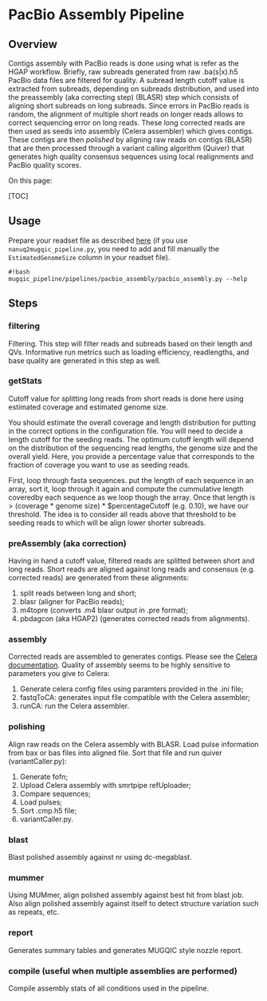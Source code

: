 PacBio Assembly Pipeline
========================


Overview
--------
Contigs assembly with PacBio reads is done using what is refer as the HGAP workflow. Briefly, raw subreads generated from raw .ba(s|x).h5 PacBio data files are filtered for quality. A subread length cutoff value is extracted from subreads, depending on subreads distribution, and used into the preassembly (aka correcting step) (BLASR) step which consists of aligning short subreads on long subreads. Since errors in PacBio reads is random, the alignment of multiple short reads on longer reads allows to correct sequencing error on long reads. These long corrected reads are then used as seeds into assembly (Celera assembler) which gives contigs. These contigs are then *polished* by aligning raw reads on contigs (BLASR) that are then processed through a variant calling algorithm (Quiver) that generates high quality consensus sequences using local realignments and PacBio quality scores.


On this page:

[TOC]


Usage
-----
Prepare your readset file as described [here](https://bitbucket.org/mugqic/mugqic_pipeline/src/python/#markdown-header-pacbio-assembly) (if you use `nanuq2mugqic_pipeline.py`, you need to add and fill manually the `EstimatedGenomeSize` column in your readset file).

```
#!bash
mugqic_pipeline/pipelines/pacbio_assembly/pacbio_assembly.py --help
```


Steps
-----
### filtering
Filtering. This step will filter reads and subreads based on their length and QVs. Informative run metrics such as loading efficiency, readlengths, and base quality are generated in this step as well.

### getStats
Cutoff value for splitting long reads from short reads is done here using estimated coverage and estimated genome size.

You should estimate the overall coverage and length distribution for putting in the correct options in the configuration file. You will need to decide a length cutoff for the seeding reads. The optimum cutoff length will
depend on the distribution of the sequencing read lengths, the genome size and the overall yield. Here, you provide a percentage value that corresponds to the fraction of coverage you want to use as seeding reads.

First, loop through fasta sequences. put the length of each sequence in an array, sort it, loop through it again and compute the cummulative length coveredby each sequence as we loop though the array. Once that length is >
(coverage * genome size) * $percentageCutoff (e.g. 0.10), we have our threshold. The idea is to consider all reads above that threshold to be seeding reads to which will be align lower shorter subreads.

### preAssembly (aka correction)
Having in hand a cutoff value, filtered reads are splitted between short and long reads. Short reads are aligned against long reads and consensus (e.g. corrected reads) are generated from these alignments:

1. split reads between long and short;
2. blasr (aligner for PacBio reads);
3. m4topre (converts .m4 blasr output in .pre format);
4. pbdagcon (aka HGAP2) (generates corrected reads from alignments).

### assembly
Corrected reads are assembled to generates contigs. Please see the [Celera documentation](http://wgs-assembler.sourceforge.net/wiki/index.php/RunCA). Quality of assembly seems to be highly sensitive to parameters you give to Celera:

1. Generate celera config files using paramters provided in the .ini file;
2. fastqToCA: generates input file compatible with the Celera assembler;
3. runCA: run the Celera assembler.

### polishing
Align raw reads on the Celera assembly with BLASR. Load pulse information from bax or bas files into aligned file. Sort that file and run quiver (variantCaller.py):

1. Generate fofn;
2. Upload Celera assembly with smrtpipe refUploader;
3. Compare sequences;
4. Load pulses;
5. Sort .cmp.h5 file;
6. variantCaller.py.

### blast
Blast polished assembly against nr using dc-megablast.

### mummer

Using MUMmer, align polished assembly against best hit from blast job. Also align polished assembly against itself to detect structure variation such as repeats, etc.

### report
Generates summary tables and generates MUGQIC style nozzle report.

### compile (useful when multiple assemblies are performed)
Compile assembly stats of all conditions used in the pipeline.
